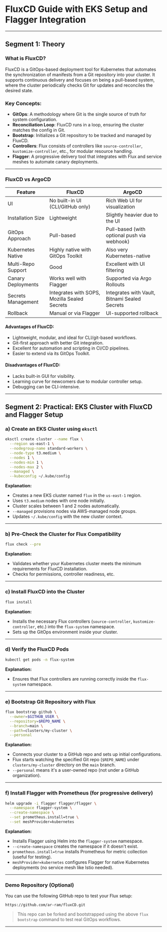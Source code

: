 # FluxCD Guide with EKS Setup and Flagger Integration

---

## Segment 1: Theory

### What is FluxCD?

FluxCD is a GitOps-based deployment tool for Kubernetes that automates the synchronization of manifests from a Git repository into your cluster. It supports continuous delivery and focuses on being a pull-based system, where the cluster periodically checks Git for updates and reconciles the desired state.

### Key Concepts:

- **GitOps**: A methodology where Git is the single source of truth for system configuration.
- **Reconciliation Loop**: FluxCD runs in a loop, ensuring the cluster matches the config in Git.
- **Bootstrap**: Initializes a Git repository to be tracked and managed by FluxCD.
- **Controllers**: Flux consists of controllers like `source-controller`, `kustomize-controller`, etc., for modular resource handling.
- **Flagger**: A progressive delivery tool that integrates with Flux and service meshes to automate canary deployments.

---

### FluxCD vs ArgoCD

| Feature               | FluxCD                                      | ArgoCD                                     |
|-----------------------|---------------------------------------------|--------------------------------------------|
| UI                    | No built-in UI (CLI/GitHub only)            | Rich Web UI for visualization              |
| Installation Size     | Lightweight                                 | Slightly heavier due to the UI             |
| GitOps Approach       | Pull-based                                  | Pull-based (with optional push via webhook)|
| Kubernetes Native     | Highly native with GitOps Toolkit           | Also very Kubernetes-native                |
| Multi-Repo Support    | Good                                         | Excellent with UI filtering                |
| Canary Deployments    | Works well with Flagger                     | Supported via Argo Rollouts                |
| Secrets Management    | Integrates with SOPS, Mozilla Sealed Secrets| Integrates with Vault, Bitnami Sealed Secrets |
| Rollback              | Manual or via Flagger                       | UI-supported rollback                      |

####  Advantages of FluxCD:
- Lightweight, modular, and ideal for CLI/git-based workflows.
- Git-first approach with better Git integration.
- Excellent for automation and scripting in CI/CD pipelines.
- Easier to extend via its GitOps Toolkit.

####  Disadvantages of FluxCD:
- Lacks built-in GUI for visibility.
- Learning curve for newcomers due to modular controller setup.
- Debugging can be CLI-intensive.

---

## Segment 2: Practical: EKS Cluster with FluxCD and Flagger Setup

### a) Create an EKS Cluster using `eksctl`

```bash
eksctl create cluster --name flux \
  --region us-east-1 \
  --nodegroup-name standard-workers \
  --node-type t3.medium \
  --nodes 1 \
  --nodes-min 1 \
  --nodes-max 2 \
  --managed \
  --kubeconfig ~/.kube/config
```

**Explanation:**

- Creates a new EKS cluster named `flux` in the `us-east-1` region.
- Uses `t3.medium` nodes with one node initially.
- Cluster scales between 1 and 2 nodes automatically.
- `--managed` provisions nodes via AWS-managed node groups.
- Updates `~/.kube/config` with the new cluster context.

---

### b) Pre-Check the Cluster for Flux Compatibility

```bash
flux check --pre
```

**Explanation:**

- Validates whether your Kubernetes cluster meets the minimum requirements for FluxCD installation.
- Checks for permissions, controller readiness, etc.

---

### c) Install FluxCD into the Cluster

```bash
flux install
```

**Explanation:**

- Installs the necessary Flux controllers (`source-controller`, `kustomize-controller`, etc.) into the `flux-system` namespace.
- Sets up the GitOps environment inside your cluster.

---

### d) Verify the FluxCD Pods

```bash
kubectl get pods -n flux-system
```

**Explanation:**

- Ensures that Flux controllers are running correctly inside the `flux-system` namespace.

---

### e) Bootstrap Git Repository with Flux

```bash
flux bootstrap github \
  --owner=$GITHUB_USER \
  --repository=$REPO_NAME \
  --branch=main \
  --path=clusters/my-cluster \
  --personal
```

**Explanation:**

- Connects your cluster to a GitHub repo and sets up initial configurations.
- Flux starts watching the specified Git repo (`$REPO_NAME`) under `clusters/my-cluster` directory on the `main` branch.
- `--personal` means it's a user-owned repo (not under a GitHub organization).

---

### f) Install Flagger with Prometheus (for progressive delivery)

```bash
helm upgrade -i flagger flagger/flagger \
  --namespace flagger-system \
  --create-namespace \
  --set prometheus.install=true \
  --set meshProvider=kubernetes
```

**Explanation:**

- Installs Flagger using Helm into the `flagger-system` namespace.
- `--create-namespace` creates the namespace if it doesn't exist.
- `prometheus.install=true` installs Prometheus for metric collection (useful for testing).
- `meshProvider=kubernetes` configures Flagger for native Kubernetes deployments (no service mesh like Istio needed).

---

### Demo Repository (Optional)

You can use the following GitHub repo to test your Flux setup:

```
https://github.com/ar-ram/fluxCD.git
```

> This repo can be forked and bootstrapped using the above `flux bootstrap` command to test real GitOps workflows.

---